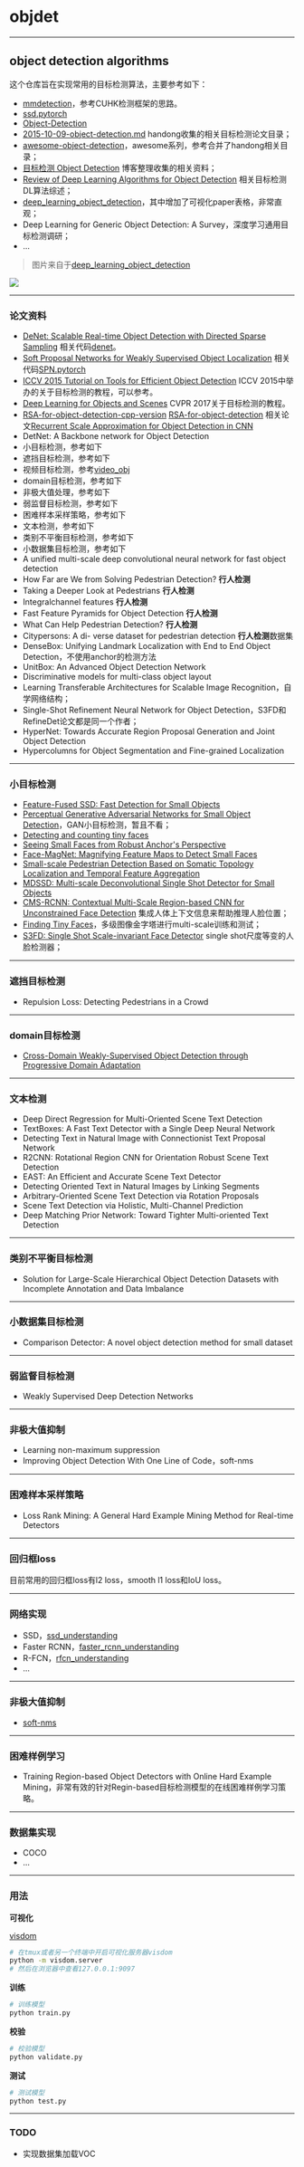 # objdet

---
## object detection algorithms

这个仓库旨在实现常用的目标检测算法，主要参考如下：
- [mmdetection](https://github.com/open-mmlab/mmdetection)，参考CUHK检测框架的思路。
- [ssd.pytorch](https://github.com/amdegroot/ssd.pytorch)
- [Object-Detection](http://songit.cn/Object-Detection.html)
- [2015-10-09-object-detection.md](https://github.com/handong1587/handong1587.github.io/blob/master/_posts/deep_learning/2015-10-09-object-detection.md) handong收集的相关目标检测论文目录；
- [awesome-object-detection](https://github.com/amusi/awesome-object-detection)，awesome系列，参考合并了handong相关目录；
- [目标检测 Object Detection](http://www.xzhewei.com/Paper-Archives-%E8%AE%BA%E6%96%87%E9%9B%86/Object-Detection/#Is-Faster-R-CNN-Doing-Well-for-Pedestrian-Detection) 博客整理收集的相关资料；
- [Review of Deep Learning Algorithms for Object Detection](https://medium.com/comet-app/review-of-deep-learning-algorithms-for-object-detection-c1f3d437b852) 相关目标检测DL算法综述；
- [deep_learning_object_detection](https://github.com/hoya012/deep_learning_object_detection)，其中增加了可视化paper表格，非常直观；
- Deep Learning for Generic Object Detection: A Survey，深度学习通用目标检测调研；
- ...

> 图片来自于[deep_learning_object_detection](https://github.com/hoya012/deep_learning_object_detection)

![](http://chenguanfuqq.gitee.io/tuquan2/img_2018_5/deep_learning_object_detection_history.png)

---
### 论文资料

- [DeNet: Scalable Real-time Object Detection with Directed Sparse Sampling](https://arxiv.org/abs/1703.10295) 相关代码[denet](https://github.com/lachlants/denet)。
- [Soft Proposal Networks for Weakly Supervised Object Localization](https://arxiv.org/pdf/1709.01829.pdf) 相关代码[SPN.pytorch](https://github.com/yeezhu/SPN.pytorch)
- [ICCV 2015 Tutorial on Tools for Efficient Object Detection](http://mp7.watson.ibm.com/ICCV2015/ObjectDetectionICCV2015.html) ICCV 2015中举办的关于目标检测的教程，可以参考。
- [Deep Learning for Objects and Scenes](http://deeplearning.csail.mit.edu/) CVPR 2017关于目标检测的教程。
- [RSA-for-object-detection-cpp-version](https://github.com/QiangXie/RSA-for-object-detection-cpp-version) [RSA-for-object-detection](https://github.com/sciencefans/RSA-for-object-detection) 相关论文[Recurrent Scale Approximation for Object Detection in CNN](https://arxiv.org/pdf/1707.09531.pdf)
- DetNet: A Backbone network for Object Detection
- 小目标检测，参考如下
- 遮挡目标检测，参考如下
- 视频目标检测，参考[video_obj](https://github.com/guanfuchen/video_obj)
- domain目标检测，参考如下
- 非极大值处理，参考如下
- 弱监督目标检测，参考如下
- 困难样本采样策略，参考如下
- 文本检测，参考如下
- 类别不平衡目标检测，参考如下
- 小数据集目标检测，参考如下
- A unified multi-scale deep convolutional neural network for fast object detection
- How Far are We from Solving Pedestrian Detection? **行人检测**
- Taking a Deeper Look at Pedestrians **行人检测**
- Integralchannel features **行人检测**
- Fast Feature Pyramids for Object Detection **行人检测**
- What Can Help Pedestrian Detection? **行人检测**
- Citypersons: A di- verse dataset for pedestrian detection **行人检测**数据集
- DenseBox: Unifying Landmark Localization with End to End Object Detection，不使用anchor的检测方法
- UnitBox: An Advanced Object Detection Network
- Discriminative models for multi-class object layout
- Learning Transferable Architectures for Scalable Image Recognition，自学网络结构；
- Single-Shot Refinement Neural Network for Object Detection，S3FD和RefineDet论文都是同一个作者；
- HyperNet: Towards Accurate Region Proposal Generation and Joint Object Detection
- Hypercolumns for Object Segmentation and Fine-grained Localization


---
### 小目标检测

- [Feature-Fused SSD: Fast Detection for Small Objects](https://arxiv.org/abs/1709.05054)
- [Perceptual Generative Adversarial Networks for Small Object Detection](https://arxiv.org/abs/1706.05274)，GAN小目标检测，暂且不看；
- [Detecting and counting tiny faces](https://arxiv.org/abs/1801.06504)
- [Seeing Small Faces from Robust Anchor's Perspective](https://arxiv.org/abs/1802.09058)
- [Face-MagNet: Magnifying Feature Maps to Detect Small Faces](https://arxiv.org/abs/1803.05258)
- [Small-scale Pedestrian Detection Based on Somatic Topology Localization and Temporal Feature Aggregation](https://arxiv.org/abs/1807.01438)
- [MDSSD: Multi-scale Deconvolutional Single Shot Detector for Small Objects](https://arxiv.org/abs/1805.07009)
- [CMS-RCNN: Contextual Multi-Scale Region-based CNN for Unconstrained Face Detection](https://arxiv.org/abs/1606.05413) 集成人体上下文信息来帮助推理人脸位置；
- [Finding Tiny Faces](https://arxiv.org/abs/1612.04402)，多级图像金字塔进行multi-scale训练和测试；
- [S3FD: Single Shot Scale-invariant Face Detector](https://arxiv.org/abs/1708.05237) single shot尺度等变的人脸检测器；

---
### 遮挡目标检测

- Repulsion Loss: Detecting Pedestrians in a Crowd

---
### domain目标检测
- [Cross-Domain Weakly-Supervised Object Detection through Progressive Domain Adaptation](https://naoto0804.github.io/cross_domain_detection/)

---
### 文本检测
- Deep Direct Regression for Multi-Oriented Scene Text Detection
- TextBoxes: A Fast Text Detector with a Single Deep Neural Network
- Detecting Text in Natural Image with Connectionist Text Proposal Network
- R2CNN: Rotational Region CNN for Orientation Robust Scene Text Detection
- EAST: An Efficient and Accurate Scene Text Detector
- Detecting Oriented Text in Natural Images by Linking Segments
- Arbitrary-Oriented Scene Text Detection via Rotation Proposals
- Scene Text Detection via Holistic, Multi-Channel Prediction
- Deep Matching Prior Network: Toward Tighter Multi-oriented Text Detection

---
### 类别不平衡目标检测

- Solution for Large-Scale Hierarchical Object Detection Datasets with Incomplete Annotation and Data Imbalance

---
### 小数据集目标检测

- Comparison Detector: A novel object detection method for small dataset

---
### 弱监督目标检测
- Weakly Supervised Deep Detection Networks

---
### 非极大值抑制

- Learning non-maximum suppression
- Improving Object Detection With One Line of Code，soft-nms

---
### 困难样本采样策略

- Loss Rank Mining: A General Hard Example Mining Method for Real-time Detectors

---
### 回归框loss

目前常用的回归框loss有l2 loss，smooth l1 loss和IoU loss。

---
### 网络实现

- SSD，[ssd_understanding](doc/ssd_understanding.md)
- Faster RCNN，[faster_rcnn_understanding](doc/faster_rcnn_understanding.md)
- R-FCN，[rfcn_understanding]()
- ...

---
### 非极大值抑制

- [soft-nms](https://github.com/bharatsingh430/soft-nms)

---
### 困难样例学习

- Training Region-based Object Detectors with Online Hard Example Mining，非常有效的针对Regin-based目标检测模型的在线困难样例学习策略。

---
### 数据集实现

- COCO
- ...

---
### 用法

**可视化**

[visdom](https://github.com/facebookresearch/visdom)

```bash
# 在tmux或者另一个终端中开启可视化服务器visdom
python -m visdom.server
# 然后在浏览器中查看127.0.0.1:9097
```

**训练**
```bash
# 训练模型
python train.py
```

**校验**
```bash
# 校验模型
python validate.py
```

**测试**
```bash
# 测试模型
python test.py
```

---
### TODO

- 实现数据集加载VOC


